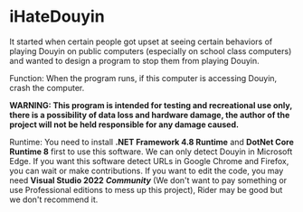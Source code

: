 # iHateDouyin
It started when certain people got upset at seeing certain behaviors of playing Douyin on public computers (especially on school class computers) and wanted to design a program to stop them from playing Douyin.

Function: When the program runs, if this computer is accessing Douyin, crash the computer.

**WARNING: This program is intended for testing and recreational use only, there is a possibility of data loss and hardware damage, the author of the project will not be held responsible for any damage caused.**

Runtime:
You need to install **.NET Framework 4.8 Runtime** and **DotNet Core Runtime 8** first to use this software.
We can only detect Douyin in Microsoft Edge. If you want this software detect URLs in Google Chrome and Firefox, you can wait or make contributions.
If you want to edit the code, you may need **Visual Studio 2022** ***Community*** (We don't want to pay something or use Professional editions to mess up this project), Rider may be good but we don't recommend it.